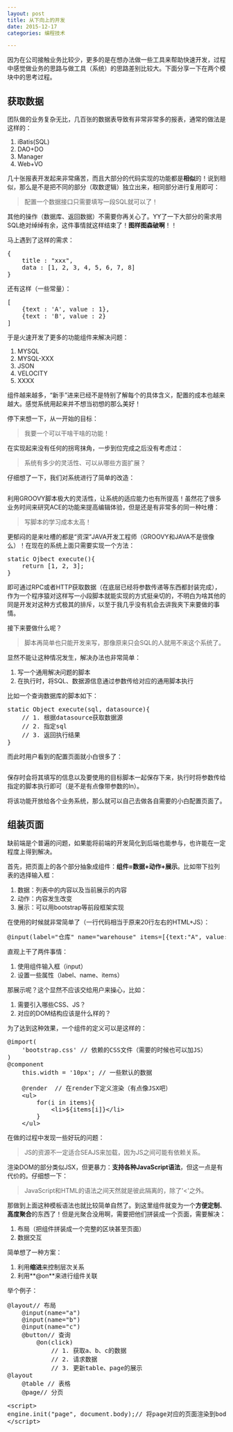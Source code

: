 ```yaml
---
layout: post
title: 从下向上的开发
date: 2015-12-17
categories: 编程技术

---
```


因为在公司接触业务比较少，更多的是在想办法做一些工具来帮助快速开发，过程中感觉做业务的思路与做工具（系统）的思路差别比较大。下面分享一下在两个模块中的思考过程。

## 获取数据

团队做的业务复杂无比，几百张的数据表导致有非常非常多的报表，通常的做法是这样的：

1. iBatis(SQL)
2. DAO+DO
3. Manager
4. Web+VO

几十张报表开发起来非常痛苦，而且大部分的代码实现的功能都是**相似**的！说到相似，那么是不是把不同的部分（取数逻辑）独立出来，相同部分进行复用即可：

> 配置一个数据接口只需要填写一段SQL就可以了！

其他的操作（数据库、返回数据）不需要你再关心了。YY了一下大部分的需求用SQL绝对绰绰有余，这件事情就这样结束了！**图样图森破啊**！！

马上遇到了这样的需求：

<pre class="prettyprint">
{
    title : "xxx",
    data : [1, 2, 3, 4, 5, 6, 7, 8]
}
</pre>

还有这样（一些常量）：

<pre class="prettyprint">
[
    {text : 'A', value : 1},
    {text : 'B', value : 2}
]
</pre>

于是火速开发了更多的功能组件来解决问题：

1. MYSQL
2. MYSQL-XXX
3. JSON
4. VELOCITY
5. XXXX

组件越来越多，“新手”进来已经不是特别了解每个的具体含义，配置的成本也越来越大。感觉系统用起来并不想当初想的那么美好！

停下来想一下，从一开始的目标：

> 我要一个可以干啥干啥的功能！

在实现起来没有任何的拐弯抹角，一步到位完成之后没有考虑过：

> 系统有多少的灵活性、可以从哪些方面扩展？

仔细想了一下，我们对系统进行了简单的改造：

![]()

利用GROOVY脚本极大的灵活性，让系统的适应能力也有所提高！虽然花了很多业务时间来研究ACE的功能来提高编辑体验，但是还是有非常多的同一种吐槽：

> 写脚本的学习成本太高！

更郁闷的是来吐槽的都是“资深”JAVA开发工程师（GROOVY和JAVA不是很像么）！在现在的系统上面只需要实现一个方法：

<pre class="prettyprint">
static Ojbect execute(){
    return [1, 2, 3];
}
</pre>

即可通过RPC或者HTTP获取数据（在底层已经将参数传递等东西都封装完成），作为一个程序猿对这样写一小段脚本就能实现的方式挺亲切的，不明白为啥其他的同是开发对这种方式极其的排斥，以至于我几乎没有机会去讲我夹下来要做的事情。

接下来要做什么呢？

> 脚本再简单也只能开发来写，那像原来只会SQL的人就用不来这个系统了。

显然不能让这种情况发生，解决办法也非常简单：

1. 写一个通用解决问题的脚本
2. 在执行时，将SQL、数据源信息通过参数传给对应的通用脚本执行

比如一个查询数据库的脚本如下：

<pre class="prettyprint">
static Object execute(sql, datasource){
    // 1. 根据datasource获取数据源
    // 2. 指定sql
    // 3. 返回执行结果
}
</pre>

而此时用户看到的配置页面就小白很多了：

![]()

保存时会将其填写的信息以及要使用的目标脚本一起保存下来，执行时将参数传给指定的脚本执行即可（是不是有点像带参数的ln）。

将该功能开放给各个业务系统，那么就可以自己去做各自需要的小白配置页面了。

## 组装页面

缺前端是个普遍的问题，如果能将前端的开发简化到后端也能参与，也许能在一定程度上得到解决。

首先，把页面上的各个部分抽象成组件：**组件=数据+动作+展示**。比如带下拉列表的选择输入框：

1. 数据：列表中的内容以及当前展示的内容
2. 动作：内容发生改变
3. 展示：可以用bootstrap等前段框架实现

在使用的时候就非常简单了（一行代码相当于原来20行左右的HTML+JS）：

<pre class="prettyprint">
@input(label="仓库" name="warehouse" items=[{text:"A", value:"1"},{text:"B", value:"2"}])
</pre>

直观上干了两件事情：

1. 使用组件输入框（input）
2. 设置一些属性（label、name、items）

那展示呢？这个显然不应该交给用户来操心，比如：

1. 需要引入哪些CSS、JS？
2. 对应的DOM结构应该是什么样的？

为了达到这种效果，一个组件的定义可以是这样的：

<pre class="prettyprint">
@import(
    'bootstrap.css' // 依赖的CSS文件（需要的时候也可以加JS）
)
@component
    this.width = '10px'; // 一些默认的数据

    @render  // 在render下定义渲染（有点像JSX吧）
    &lt;ul&gt;
        for(i in items){
            &lt;li&gt;${items[i]}&lt;/li&gt;
        }
    &lt;/ul&gt;
</pre>

在做的过程中发现一些好玩的问题：

> JS的资源不一定适合SEAJS来加载，因为JS之间可能有依赖关系。

渲染DOM的部分类似JSX，但更暴力：**支持各种JavaScript语法**，但这一点是有代价的。仔细想一下：

> JavaScript和HTML的语法之间天然就是彼此隔离的，除了'&lt;'之外。

那做到上面这种模板语法也就比较简单自然了。到这里组件就变为一个**方便定制**、**高度聚合**的东西了！但是光聚合没用啊，需要把他们拼装成一个页面，需要解决：

1. 布局（把组件拼装成一个完整的区块甚至页面）
2. 数据交互

简单想了一种方案：

1. 利用**缩进**来控制层次关系
2. 利用**@on**来进行组件关联

举个例子：

<pre class="prettyprint">
@layout// 布局
    @input(name="a")
    @input(name="b")
    @input(name="c")
    @button// 查询
        @on(click)
            // 1. 获取a、b、c的数据
            // 2. 请求数据
            // 3. 更新table、page的展示
@layout
    @table // 表格
    @page// 分页
</pre>
























<pre class="prettyprint">
&lt;script&gt;
engine.init("page", document.body);// 将page对应的页面渲染到body下面。
&lt;/script&gt;
</pre>








